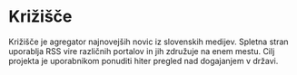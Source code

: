 # Križišče

Križišče je agregator najnovejših novic iz slovenskih medijev. 
Spletna stran uporablja RSS vire različnih portalov in jih združuje na enem mestu. 
Cilj projekta je uporabnikom ponuditi hiter pregled nad dogajanjem v državi.
